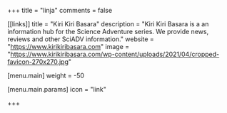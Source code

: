 +++
title = "linja"
comments = false

[[links]]
title = "Kiri Kiri Basara"
description = "Kiri Kiri Basara is a an information hub for the Science Adventure series. We provide news, reviews and other SciADV information."
website = "https://www.kirikiribasara.com"
image = "https://www.kirikiribasara.com/wp-content/uploads/2021/04/cropped-favicon-270x270.jpg"

[menu.main]
weight = -50

  [menu.main.params]
  icon = "link"

+++
